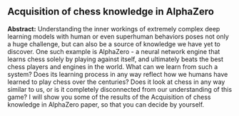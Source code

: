 ## Acquisition of chess knowledge in AlphaZero

**Abstract:** Understanding the inner workings of extremely complex deep learning models with human or even superhuman behaviors poses not only a huge challenge, but can also be a source of knowledge we have yet to discover. One such example is AlphaZero - a neural network engine that learns chess solely by playing against itself, and ultimately beats the best chess players and engines in the world. What can we learn from such a system? Does its learning process in any way reflect how we humans have learned to play chess over the centuries? Does it look at chess in any way similar to us, or is it completely disconnected from our understanding of this game? I will show you some of the results of the Acquisition of chess knowledge in AlphaZero paper, so that you can decide by yourself.
